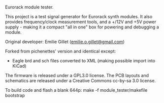 Eurorack module tester.

This project is a test signal generator for Eurorack synth modules. It also provides frequency/clock measurement tools, and a +/12V and +5V power supply - making it a compact "all in one" box for powering and debugging a module.

Original developer: Emilie Gillet (emilie.o.gillet@gmail.com)

Forked from pichenettes' version and identical except:
- Eagle brd and sch files converted to XML (making possible import into KiCad)

The firmware is released under a GPL3.0 license. The PCB layouts and schematics are released under a Creative Commons cc-by-sa 3.0 license.

To build code and flash a blank 644p:
make -f module_tester/makefile bootstrap
